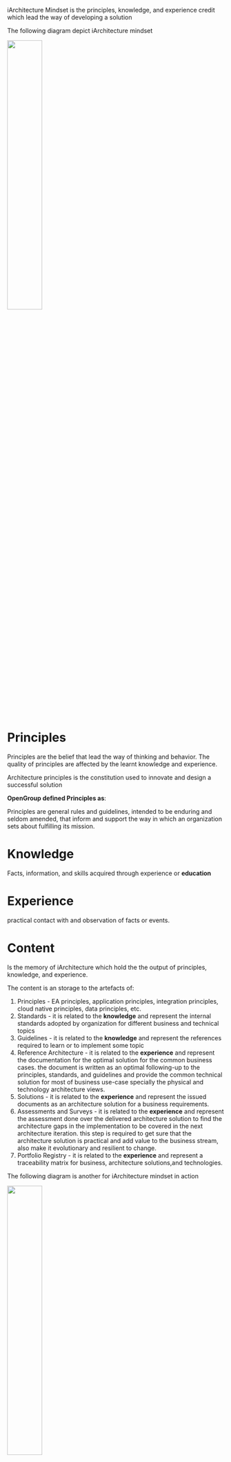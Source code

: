 
iArchitecture Mindset is the principles, knowledge, and experience credit which lead the way of developing a solution

The following diagram depict iArchitecture mindset

<img src="https://github.com/hisham-elbreky/iArchitecture/blob/5f0e210467321969e1a4fb1796bbb94d003137dd/diagrams/mindset.png" width="40%"/>

# Principles 
Principles are the belief that lead the way of thinking and behavior. The quality of principles are affected by the learnt knowledge and experience.

Architecture principles is the constitution used to innovate and design a successful solution

**OpenGroup defined Principles as**:

Principles are general rules and guidelines, intended to be enduring and seldom amended, that inform and support the way in which an organization sets about fulfilling its mission.

# Knowledge
Facts, information, and skills acquired through experience or **education**

# Experience
practical contact with and observation of facts or events. 

# Content
Is the memory of iArchitecture which hold the the output of principles, knowledge, and experience.

The content is an storage to the artefacts of:
1. Principles - EA principles, application principles, integration principles, cloud native principles, data principles, etc.
2. Standards - it is related to the **knowledge** and represent the internal standards adopted by organization for different business and technical topics
3. Guidelines - it is related to the **knowledge** and represent the references required to learn or to implement some topic
4. Reference Architecture - it is related to the **experience** and represent the documentation for the optimal solution for the common business cases. the document is written as an optimal following-up to the principles, standards, and guidelines and provide the common technical solution for most of business use-case specially the physical and technology architecture views.     
5. Solutions - it is related to the **experience** and represent the issued documents as an architecture solution for a business requirements.
6. Assessments and Surveys - it is related to the **experience** and represent the assessment done over the delivered architecture solution to find the architecture gaps in the implementation to be covered in the next architecture iteration. this step is required to get sure that the architecture solution is practical and add value to the business stream, also make it evolutionary and resilient to change.     
7. Portfolio Registry - it is related to the **experience** and represent a traceability matrix for business, architecture solutions,and technologies.    

The following diagram is another for iArchitecture mindset in action

<img src="https://github.com/hisham-elbreky/iArchitecture/blob/5f0e210467321969e1a4fb1796bbb94d003137dd/diagrams/mindset-in-action.png" width="40%"/>



